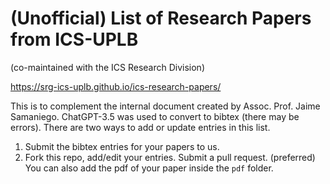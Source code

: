 # (Unofficial) List of Research Papers from ICS-UPLB
(co-maintained with the ICS Research Division)

https://srg-ics-uplb.github.io/ics-research-papers/

This is to complement the internal document created by Assoc. Prof. Jaime Samaniego.
ChatGPT-3.5 was used to convert to bibtex (there may be errors). 
There are two ways to add or update entries in this list.

1. Submit the bibtex entries for your papers to us.
2. Fork this repo, add/edit your entries. Submit a pull request. (preferred) 
   You can also add the pdf of your paper inside the `pdf` folder.
